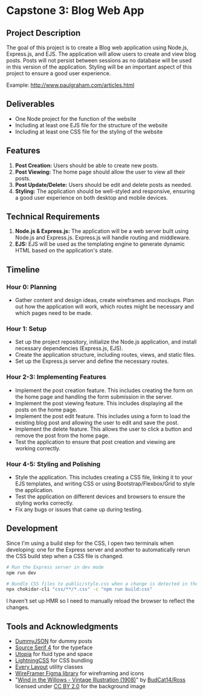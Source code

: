 # Capstone 3: Blog Web App

## Project Description

The goal of this project is to create a Blog web application using Node.js, Express.js, and EJS. The application will allow users to create and view blog posts. Posts will not persist between sessions as no database will be used in this version of the application. Styling will be an important aspect of this project to ensure a good user experience.

Example: http://www.paulgraham.com/articles.html

## Deliverables

- One Node project for the function of the website
- Including at least one EJS file for the structure of the website
- Including at least one CSS file for the styling of the website

## Features

1. **Post Creation:** Users should be able to create new posts.
2. **Post Viewing:** The home page should allow the user to view all their posts.
3. **Post Update/Delete:** Users should be edit and delete posts as needed.
4. **Styling:** The application should be well-styled and responsive, ensuring a good user experience on both desktop and mobile devices.

## Technical Requirements

1. **Node.js & Express.js:** The application will be a web server built using Node.js and Express.js. Express.js will handle routing and middleware.
2. **EJS:** EJS will be used as the templating engine to generate dynamic HTML based on the application's state.

## Timeline

### Hour 0: Planning

- Gather content and design ideas, create wireframes and mockups. Plan out how the application will work, which routes might be necessary and which pages need to be made.

### Hour 1:  Setup

- Set up the project repository, initialize the Node.js application, and install necessary dependencies (Express.js, EJS).
- Create the application structure, including routes, views, and static files.
- Set up the Express.js server and define the necessary routes.

### Hour 2-3: Implementing Features

- Implement the post creation feature. This includes creating the form on the home page and handling the form submission in the server.
- Implement the post viewing feature. This includes displaying all the posts on the home page.
- Implement the post edit feature. This includes using a form to load the existing blog post and allowing the user to edit and save the post.
- Implement the delete feature. This allows the user to click a button and remove the post from the home page.
- Test the application to ensure that post creation and viewing are working correctly.

### Hour 4-5: Styling and Polishing

- Style the application. This includes creating a CSS file, linking it to your EJS templates, and writing CSS or using Bootstrap/Flexbox/Grid to style the application.
- Test the application on different devices and browsers to ensure the styling works correctly.
- Fix any bugs or issues that came up during testing.

## Development

Since I'm using a build step for the CSS, I open two terminals when developing: one for the Express server and another to automatically rerun the CSS build step when a CSS file is changed.

```sh
# Run the Express server in dev mode
npm run dev

# Bundle CSS files to public/style.css when a change is detected in the `/css` directory (run this in a another terminal)
npx chokidar-cli "css/**/*.css" -c "npm run build:css"
```

I haven't set up HMR so I need to manually reload the browser to reflect the changes.

## Tools and Acknowledgments

- [DummyJSON](https://dummyjson.com/) for dummy posts
- [Source Serif 4](https://fonts.adobe.com/fonts/source-serif-4) for the typeface
- [Utopia](https://utopia.fyi/) for fluid type and space
- [LightningCSS](https://lightningcss.dev/) for CSS bundling
- [Every Layout](https://every-layout.dev/) utility classes
- [WireFramer Figma library](https://www.figma.com/community/file/1101637212272928503/wireframer-quick-wireframing-library) for wireframing and icons
- "[Wind in the Willows - Vintage Illustration (1908)](https://www.flickr.com/photos/39527581@N07/36956003566)" by [BudCat14/Ross](https://www.flickr.com/photos/39527581@N07) licensed under [CC BY 2.0](https://creativecommons.org/licenses/by/2.0/?ref=openverse) for the background image
